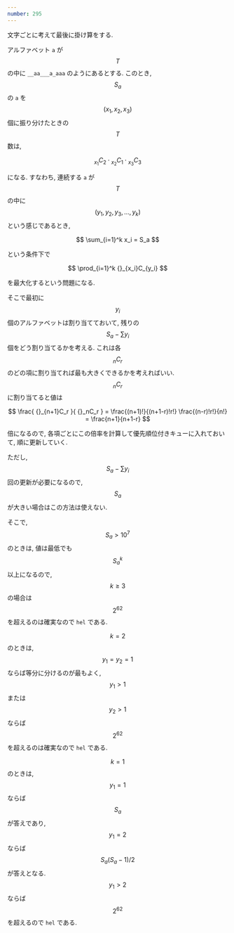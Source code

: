 ```yaml
---
number: 295
---
```

文字ごとに考えて最後に掛け算をする.

アルファベット `a` が $$ T $$ の中に `__aa___a_aaa` のようにあるとする. このとき, $$ S_a $$ の `a` を $$ (x_1, x_2, x_3) $$ 個に振り分けたときの $$ T $$ 数は,

$$
{}_{x_1}C_2 \cdot {}_{x_2}C_1 \cdot {}_{x_3}C_3
$$

になる. すなわち, 連続する `a` が $$ T $$ の中に $$ (y_1, y_2, y_3, \dots, y_k) $$ という感じであるとき,

$$
\sum_{i=1}^k x_i = S_a
$$

という条件下で

$$
\prod_{i=1}^k {}_{x_i}C_{y_i}
$$

を最大化するという問題になる.

そこで最初に $$ y_i $$ 個のアルファベットは割り当てておいて, 残りの $$ S_a - \sum y_i $$ 個をどう割り当てるかを考える. これは各 $$ {}_nC_r $$ のどの項に割り当てれば最も大きくできるかを考えればいい. $$ {}_nC_r $$ に割り当てると値は

$$
\frac{ {}_{n+1}C_r }{ {}_nC_r } = \frac{(n+1)!}{(n+1-r)!r!} \frac{(n-r)!r!}{n!} = \frac{n+1}{n+1-r}
$$

倍になるので, 各項ごとにこの倍率を計算して優先順位付きキューに入れておいて, 順に更新していく.

ただし, $$ S_a - \sum y_i $$ 回の更新が必要になるので, $$ S_a $$ が大きい場合はこの方法は使えない.

そこで, $$ S_a \gt 10^7 $$ のときは, 値は最低でも $$ S_a^k $$ 以上になるので, $$ k \geq 3 $$ の場合は $$ 2^{62} $$ を超えるのは確実なので `hel` である.

$$ k = 2 $$ のときは, $$ y_1 = y_2 = 1 $$ ならば等分に分けるのが最もよく, $$ y_1 \gt 1 $$ または $$ y_2 \gt 1 $$ ならば $$ 2^{62} $$ を超えるのは確実なので `hel` である.

$$ k = 1 $$ のときは, $$ y_1 = 1 $$ ならば $$ S_a $$ が答えであり, $$ y_1 = 2 $$ ならば $$ S_a(S_a-1)/2 $$ が答えとなる. $$ y_1 \gt 2 $$ ならば $$ 2^{62} $$ を超えるので `hel` である.
